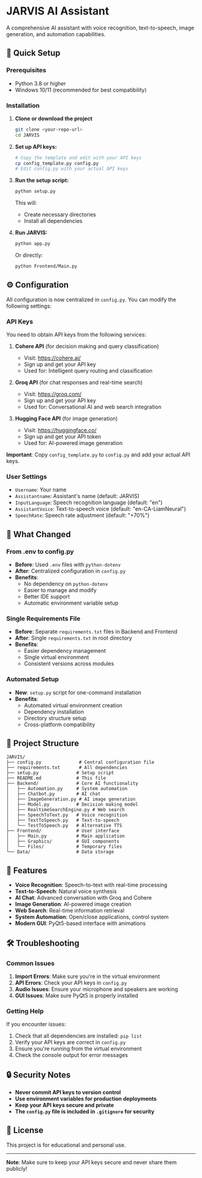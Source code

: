 # JARVIS AI Assistant

A comprehensive AI assistant with voice recognition, text-to-speech, image generation, and automation capabilities.

## 🚀 Quick Setup

### Prerequisites
- Python 3.8 or higher
- Windows 10/11 (recommended for best compatibility)

### Installation

1. **Clone or download the project**
   ```bash
   git clone <your-repo-url>
   cd JARVIS
   ```

2. **Set up API keys:**
   ```bash
   # Copy the template and edit with your API keys
   cp config_template.py config.py
   # Edit config.py with your actual API keys
   ```

3. **Run the setup script:**
   ```bash
   python setup.py
   ```
   This will:
   - Create necessary directories
   - Install all dependencies

4. **Run JARVIS:**
   ```bash
   python app.py
   ```
   
   Or directly:
   ```bash
   python Frontend/Main.py
   ```

## ⚙️ Configuration

All configuration is now centralized in `config.py`. You can modify the following settings:

### API Keys
You need to obtain API keys from the following services:

1. **Cohere API** (for decision making and query classification)
   - Visit: https://cohere.ai/
   - Sign up and get your API key
   - Used for: Intelligent query routing and classification

2. **Groq API** (for chat responses and real-time search)
   - Visit: https://groq.com/
   - Sign up and get your API key
   - Used for: Conversational AI and web search integration

3. **Hugging Face API** (for image generation)
   - Visit: https://huggingface.co/
   - Sign up and get your API token
   - Used for: AI-powered image generation

**Important**: Copy `config_template.py` to `config.py` and add your actual API keys.

### User Settings
- `Username`: Your name
- `Assistantname`: Assistant's name (default: JARVIS)
- `InputLanguage`: Speech recognition language (default: "en")
- `AssistantVoice`: Text-to-speech voice (default: "en-CA-LiamNeural")
- `SpeechRate`: Speech rate adjustment (default: "+70%")

## 🔧 What Changed

### From .env to config.py
- **Before**: Used `.env` files with `python-dotenv`
- **After**: Centralized configuration in `config.py`
- **Benefits**: 
  - No dependency on `python-dotenv`
  - Easier to manage and modify
  - Better IDE support
  - Automatic environment variable setup

### Single Requirements File
- **Before**: Separate `requirements.txt` files in Backend and Frontend
- **After**: Single `requirements.txt` in root directory
- **Benefits**:
  - Easier dependency management
  - Single virtual environment
  - Consistent versions across modules

### Automated Setup
- **New**: `setup.py` script for one-command installation
- **Benefits**:
  - Automated virtual environment creation
  - Dependency installation
  - Directory structure setup
  - Cross-platform compatibility

## 📁 Project Structure

```
JARVIS/
├── config.py              # Central configuration file
├── requirements.txt       # All dependencies
├── setup.py              # Setup script
├── README.md             # This file
├── Backend/              # Core AI functionality
│   ├── Automation.py     # System automation
│   ├── Chatbot.py        # AI chat
│   ├── ImageGeneration.py # AI image generation
│   ├── Model.py          # Decision making model
│   ├── RealtimeSearchEngine.py # Web search
│   ├── SpeechToText.py   # Voice recognition
│   ├── TextToSpeech.py   # Text-to-speech
│   └── TestToSpeech.py   # Alternative TTS
├── Frontend/             # User interface
│   ├── Main.py           # Main application
│   ├── Graphics/         # GUI components
│   └── Files/            # Temporary files
└── Data/                 # Data storage
```

## 🎯 Features

- **Voice Recognition**: Speech-to-text with real-time processing
- **Text-to-Speech**: Natural voice synthesis
- **AI Chat**: Advanced conversation with Groq and Cohere
- **Image Generation**: AI-powered image creation
- **Web Search**: Real-time information retrieval
- **System Automation**: Open/close applications, control system
- **Modern GUI**: PyQt5-based interface with animations

## 🛠️ Troubleshooting

### Common Issues

1. **Import Errors**: Make sure you're in the virtual environment
2. **API Errors**: Check your API keys in `config.py`
3. **Audio Issues**: Ensure your microphone and speakers are working
4. **GUI Issues**: Make sure PyQt5 is properly installed

### Getting Help

If you encounter issues:
1. Check that all dependencies are installed: `pip list`
2. Verify your API keys are correct in `config.py`
3. Ensure you're running from the virtual environment
4. Check the console output for error messages

## 🔒 Security Notes

- **Never commit API keys to version control**
- **Use environment variables for production deployments**
- **Keep your API keys secure and private**
- **The `config.py` file is included in `.gitignore` for security**

## 📝 License

This project is for educational and personal use.

---

**Note**: Make sure to keep your API keys secure and never share them publicly!

